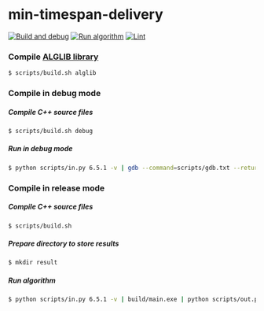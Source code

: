 # min-timespan-delivery

[![Build and debug](https://github.com/Serious-senpai/soict-2024/actions/workflows/tests.yml/badge.svg)](https://github.com/Serious-senpai/soict-2024/actions/workflows/tests.yml)
[![Run algorithm](https://github.com/Serious-senpai/soict-2024/actions/workflows/solve.yml/badge.svg)](https://github.com/Serious-senpai/soict-2024/actions/workflows/solve.yml)
[![Lint](https://github.com/Serious-senpai/soict-2024/actions/workflows/lint.yml/badge.svg)](https://github.com/Serious-senpai/soict-2024/actions/workflows/lint.yml)

### Compile [ALGLIB library](https://www.alglib.net)
```bash
$ scripts/build.sh alglib
```

### Compile in debug mode
##### Compile C++ source files
```bash
$ scripts/build.sh debug
```

##### Run in debug mode
```bash
$ python scripts/in.py 6.5.1 -v | gdb --command=scripts/gdb.txt --return-child-result build/main.exe
```

### Compile in release mode
##### Compile C++ source files
```bash
$ scripts/build.sh
```

##### Prepare directory to store results
```bash
$ mkdir result
```

##### Run algorithm
```bash
$ python scripts/in.py 6.5.1 -v | build/main.exe | python scripts/out.py 6.5.1
```
